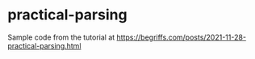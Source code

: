 # practical-parsing

Sample code from the tutorial at
<https://begriffs.com/posts/2021-11-28-practical-parsing.html>

